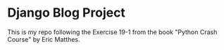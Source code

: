 # Django Blog Project

This is my repo following the Exercise 19-1 from the book "Python Crash Course" by Eric Matthes.
